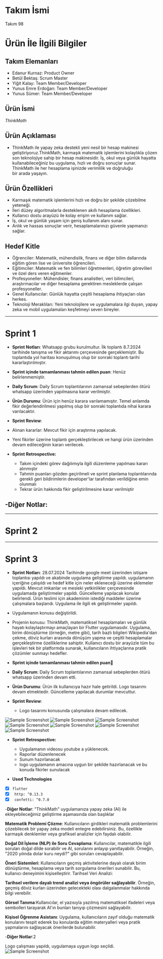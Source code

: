 
# **Takım İsmi**

Takım 98

# Ürün İle İlgili Bilgiler

## Takım Elemanları

- Edanur Kurnaz: Product Owner
- Betül Bektaş: Scrum Master
- Yiğit Kalay: Team Member/Developer
- Yunus Emre Erdoğan: Team Member/Developer
- Yunus Sümer: Team Member/Developer

## Ürün İsmi

*ThinkMath*

## Ürün Açıklaması

- ThinkMath ile yapay zeka destekli yeni nesil bir hesap makinesi geliştiriyoruz.ThinkMath, karmaşık matematik işlemlerini kolaylıkla çözen son teknolojiye sahip bir hesap makinesidir. İş, okul veya günlük hayatta kullanabileceğiniz bu uygulama, hızlı ve doğru sonuçlar sunar. ThinkMath ile her hesaplama işinizde verimlilik ve doğruluğu bir arada yaşayın.  

## Ürün Özellikleri

-  Karmaşık matematik işlemlerini hızlı ve doğru bir şekilde çözebilme yeteneği.
-  İleri düzey algoritmalarla desteklenen akıllı hesaplama özellikleri.
-  Kullanıcı dostu arayüzü ile kolay erişim ve kullanım sağlar.
-  İş, okul ve günlük yaşam için geniş kullanım alanı sunar.
-  Anlık ve hassas sonuçlar verir, hesaplamalarınızı güvenle yapmanızı sağlar.

## Hedef Kitle

-  Öğrenciler: Matematik, mühendislik, finans ve diğer bilim dallarında eğitim gören lise ve üniversite öğrencileri.
-  Eğitimciler: Matematik ve fen bilimleri öğretmenleri, öğretim görevlileri ve özel ders veren eğitmenler.
-  Profesyoneller: Mühendisler, finans analistleri, veri bilimcileri, araştırmacılar ve diğer hesaplama gerektiren mesleklerde çalışan profesyoneller.
-  Genel Kullanıcılar: Günlük hayatta çeşitli hesaplama ihtiyaçları olan herkes.
-  Teknoloji Meraklıları: Yeni teknolojilere ve uygulamalara ilgi duyan, yapay zeka ve mobil uygulamaları keşfetmeyi seven bireyler.

---

# Sprint 1

- **Sprint Notları**: Whatsapp grubu kurulmultur. İlk toplantı 8.7.2024 tarihinde tanışma ve fikir aktarımı çerçevesinde gerçeklemiştir. Bu toplantıda yol haritası konuşulmuş olup bir sonraki toplantı tarihi kararlaştırılmıştır.

- **Sprint içinde tamamlanması tahmin edilen puan**: Henüz belirlenmemiştir.

- **Daily Scrum**: Daily Scrum toplantılarının zamansal sebeplerden ötürü whatsapp üzerinden yapılmasına karar verilmiştir. 


- **Ürün Durumu**: Ürün için henüz karara varılamamıştır. Temel anlamda fikir değerlendirilmesi yapılmış olup bir sonraki toplantıda nihai karara varılacaktır.


- **Sprint Review**:
  
-  Alınan kararlar: Mevcut fikir için araştırma yapılacak.
-  Yeni fikirler üzerine toplantı gerçekleştirilecek ve hangi ürün üzerinden devam edileceğinin kararı verilecek.
  
- **Sprint Retrospective:**
  - Takım içindeki görev dağılımıyla ilgili düzenleme yapılması kararı alınmıştır
  - Tahmin puanları gözden geçirilmeli ve sprint planlama toplantılarında gerekli geri bildirimlerin developer'lar tarafından verildiğine emin olunmalı
  - Tekrar ürün hakkında fikir geliştirilmesine karar verilmiştir

-**Diğer Notlar**:
- 

---

# Sprint 2


---

# Sprint 3

- **Sprint Notları**: 28.07.2024 Tarihinde google meet üzerinden istişare toplantısı yapıldı ve akabinde uygulama geliştirme yapıldı. uygulamanın içeriğine çalışıldı ve hedef kitle için neler ekleneceği üzerine eklemeler yapıldı. Mevcut imkanlar ve mesleki yetkinlikler çerçevesinde uygulamada geliştirmeler yapıldı. Güncelleme yapılacak konular belirlendi. Ürün teslimi için akademinin istediği maddeler üzerine çalışmalara başlandı. Uygulama ile ilgili ek geliştirmeler yapıldı.

- Uygulamanın konusu değiştirildi.

 * Projenin konusu: ThinkMath, matematiksel hesaplamaları ve günlük hayatı kolaylaştırmayı amaçlayan bir Flutter uygulamasıdır. Uygulama, birim dönüştürme (örneğin, metre gibi), tarih bazlı bilgileri Wikipedia'dan çekme, döviz kurları arasında dönüşüm yapma ve çeşitli hesaplamalar gerçekleştirme özelliklerine sahiptir. Kullanıcı dostu bir arayüzle tüm bu işlevleri tek bir platformda sunarak, kullanıcıların ihtiyaçlarına pratik çözümler sunmayı hedefler.

- **Sprint içinde tamamlanması tahmin edilen puan**💯

- **Daily Scrum**: Daily Scrum toplantılarının zamansal sebeplerden ötürü whatsapp üzerinden devam etti.


- **Ürün Durumu**: Ürün ilk kullanıcıya hazır hale getirildi. Logo tasarımı devam etmektedir. Güncelleme yapılacak durumlar mevcuttur.

- **Sprint Review**:
  
  - Logo tasarımı konusunda çalışmalara devam edilecek.

![Sample Screenshot](https://github.com/edanurrkurnaz/flutter98bootcamp/blob/main/1.jpeg)
![Sample Screenshot](https://github.com/edanurrkurnaz/flutter98bootcamp/blob/main/2.jpeg)
![Sample Screenshot](https://github.com/edanurrkurnaz/flutter98bootcamp/blob/main/3.jpeg)
![Sample Screenshot](https://github.com/edanurrkurnaz/flutter98bootcamp/blob/main/4.jpeg)
![Sample Screenshot](https://github.com/edanurrkurnaz/flutter98bootcamp/blob/main/5.jpeg)
![Sample Screenshot](https://github.com/edanurrkurnaz/flutter98bootcamp/blob/main/6.jpeg)
![Sample Screenshot](https://github.com/edanurrkurnaz/flutter98bootcamp/blob/main/7.jpeg)


- **Sprint Retrospective:**
  - Uygulamanın videosu youtube a yüklenecek.
  - Raporlar düzenlenecek
  - Sunum hazırlanacak
  - logo uygulamanın amacına uygun bir şekilde hazırlanacak ve bu konuda fikirler sunulacak

-  **Used Technologies**
  - [x] `flutter`
  - [x] ` http: ^0.13.3`
  - [x] ` confetti: ^0.7.0`

-**Diğer Notlar**:
"ThinkMath" uygulamanıza yapay zeka (AI) ile ekleyebileceğimiz geliştirme aşamasında olan başlıklar

**Matematik Problemi Çözme**: Kullanıcıların girdikleri matematik problemlerini çözebilecek bir yapay zeka modeli entegre edebilirsiniz. Bu, özellikle karmaşık denklemler veya grafiksel analizler için faydalı olabilir.

**Doğal Dil İşleme (NLP) ile Soru Cevaplama**: Kullanıcılar, matematikle ilgili soruları doğal dilde sorabilir ve AI, sorularını anlayıp yanıtlayabilir. Örneğin, "2020 yılında dolar kuru neydi?" gibi soruları cevaplayabilir.

**Öneri Sistemleri**: Kullanıcıların geçmiş aktivitelerine dayalı olarak birim dönüştürme, hesaplama veya tarih sorgulama önerileri sunabilir. Bu, kullanıcı deneyimini kişiselleştirir.
Tarihsel Veri Analizi:

**Tarihsel verilere dayalı trend analizi veya öngörüler sağlayabilir**. Örneğin, geçmiş döviz kurları üzerinden gelecekteki olası dalgalanmalar hakkında bilgi verebilir.

**Görsel Tanıma**:Kullanıcılar, el yazısıyla yazılmış matematiksel ifadeleri veya sembolleri tarayarak AI'ın bunları tanıyıp çözmesini sağlayabilir.

**Kişisel Öğrenme Asistanı**: Uygulama, kullanıcıların zayıf olduğu matematik konularını tespit ederek bu konularda eğitim materyalleri veya pratik yapmalarını sağlayacak önerilerde bulunabilir.


-**Diğer Notlar**:2 

Logo çalışması yapıldı, uygulamaya uygun logo seçildi.
![Sample Screenshot](https://github.com/edanurrkurnaz/flutter98bootcamp/blob/main/8.jpeg)

